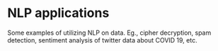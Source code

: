 # NLP applications

Some examples of utilizing NLP on data. Eg., cipher decryption, spam detection, sentiment analysis of twitter data about COVID 19, etc.
